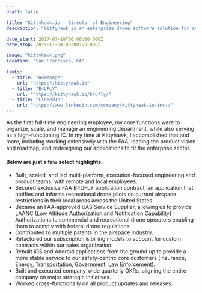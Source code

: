 ```yaml
---
draft: false

title: "Kittyhawk.io - Director of Engineering"
description: "Kittyhawk is an enterprise drone software solution for safety-first organizations. We are an authorized LAANC provided and the power behind the FAA's B4UFLY application. Kittyhawk provides easy to use mobile apps and desktop tools that keep teams flying safe and their data organized."

date_start: 2017-07-10T00:00:00.000Z
date_stop: 2019-11-04T00:00:00.000Z

image: "kittyhawk.png"
location: "San Francisco, CA"

links:
  - title: "Homepage"
    url: "https://kittyhawk.io"
  - title: "B4UFLY"
    url: "https://kittyhawk.io/b4ufly/"
  - title: "LinkedIn"
    url: "https://www.linkedin.com/company/kittyhawk-io-inc-/"
---
```


As the first full-time engineering employee, my core functions were to organize, scale, and manage an engineering department, while also serving as a high-functioning IC. In my time at Kittyhawk, I accomplished that and more, including working extensively with the FAA, leading the product vision and roadmap, and redesigning our applications to fit the enterprise sector. 

#### Below are just a few select highlights:

* Built, scaled, and led multi-platform, execution-focused engineering and product teams, with remote and local employees.
* Secured exclusive FAA B4UFLY application contract, an application that notifies and informs recreational drone pilots on current airspace restrictions in their local areas across the United States.
* Became an FAA-approved UAS Service Supplier, allowing us to provide LAANC (Low Altitude Authorization and Notification Capability) Authorizations to commercial and recreational drone operators enabling them to comply with federal drone regulations.
* Contributed to multiple patents in the airspace industry.
* Refactored our subscription & billing models to account for custom contracts within our sales organization.
* Rebuilt iOS and Android applications from the ground up to provide a more stable service to our safety-centric core customers (Insurance, Energy, Transportation, Government, Law Enforcement).
* Built and executed company-wide quarterly OKRs, aligning the entire company on major strategic initiatives.
* Worked cross-functionally on all product updates and releases.